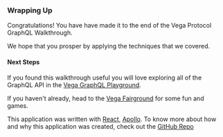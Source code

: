 ### Wrapping Up 

Congratulations! You have have made it to the end of the Vega Protocol GraphQL Walkthrough.

We hope that you prosper by applying the techniques that we covered.

#### Next Steps

If you found this walkthrough useful you will love exploring all of the GraphQL API in the <a href="https://lb.testnet.vega.xyz/playground" target="_blank" rel="noreferrer">Vega GraphQL Playground</a>.

If you haven't already, head to the <a href="https://fairground.wtf/" target="_blank" rel="noreferrer">Vega Fairground</a> for some fun and games.

This application was written with <a href="https://reactjs.org/" target="_blank" rel="noreferrer">React</a>, <a href="https://www.apollographql.com/docs/react/" target="_blank" rel="noreferrer">Apollo</a>. To know more about how and why this application was created, check out the <a href="https://github.com/ben-razor/vega-guide/tree/main/GraphQL-Guides/apps" target="_blank" rel="noreferrer">GitHub Repo</a>